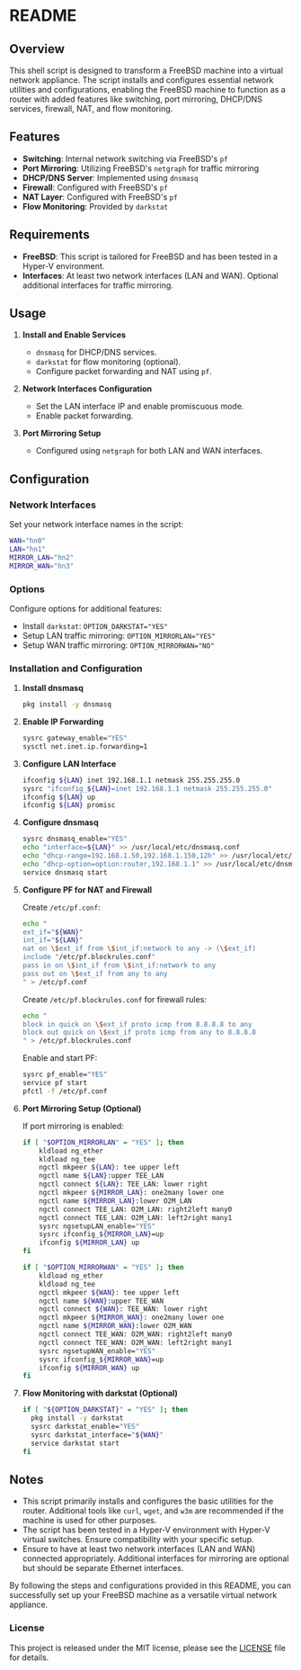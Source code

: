 # README

## Overview

This shell script is designed to transform a FreeBSD machine into a virtual network appliance. The script installs and configures essential network utilities and configurations, enabling the FreeBSD machine to function as a router with added features like switching, port mirroring, DHCP/DNS services, firewall, NAT, and flow monitoring.

## Features

- **Switching**: Internal network switching via FreeBSD's `pf`
- **Port Mirroring**: Utilizing FreeBSD's `netgraph` for traffic mirroring
- **DHCP/DNS Server**: Implemented using `dnsmasq`
- **Firewall**: Configured with FreeBSD's `pf`
- **NAT Layer**: Configured with FreeBSD's `pf`
- **Flow Monitoring**: Provided by `darkstat`

## Requirements

- **FreeBSD**: This script is tailored for FreeBSD and has been tested in a Hyper-V environment.
- **Interfaces**: At least two network interfaces (LAN and WAN). Optional additional interfaces for traffic mirroring.

## Usage

1. **Install and Enable Services**
    - `dnsmasq` for DHCP/DNS services.
    - `darkstat` for flow monitoring (optional).
    - Configure packet forwarding and NAT using `pf`.

2. **Network Interfaces Configuration**
    - Set the LAN interface IP and enable promiscuous mode.
    - Enable packet forwarding.

3. **Port Mirroring Setup**
    - Configured using `netgraph` for both LAN and WAN interfaces.

## Configuration

### Network Interfaces

Set your network interface names in the script:

```sh
WAN="hn0"
LAN="hn1"
MIRROR_LAN="hn2"
MIRROR_WAN="hn3"
```

### Options

Configure options for additional features:

- Install `darkstat`: `OPTION_DARKSTAT="YES"`
- Setup LAN traffic mirroring: `OPTION_MIRRORLAN="YES"`
- Setup WAN traffic mirroring: `OPTION_MIRRORWAN="NO"`

### Installation and Configuration

1. **Install dnsmasq**

    ```sh
    pkg install -y dnsmasq
    ```

2. **Enable IP Forwarding**

    ```sh
    sysrc gateway_enable="YES"
    sysctl net.inet.ip.forwarding=1
    ```

3. **Configure LAN Interface**

    ```sh
    ifconfig ${LAN} inet 192.168.1.1 netmask 255.255.255.0
    sysrc "ifconfig_${LAN}=inet 192.168.1.1 netmask 255.255.255.0"
    ifconfig ${LAN} up
    ifconfig ${LAN} promisc
    ```

4. **Configure dnsmasq**

    ```sh
    sysrc dnsmasq_enable="YES"
    echo "interface=${LAN}" >> /usr/local/etc/dnsmasq.conf
    echo "dhcp-range=192.168.1.50,192.168.1.150,12h" >> /usr/local/etc/dnsmasq.conf
    echo "dhcp-option=option:router,192.168.1.1" >> /usr/local/etc/dnsmasq.conf
    service dnsmasq start
    ```

5. **Configure PF for NAT and Firewall**

    Create `/etc/pf.conf`:

    ```sh
    echo "
    ext_if="${WAN}"
    int_if="${LAN}"
    nat on \$ext_if from \$int_if:network to any -> (\$ext_if)
    include "/etc/pf.blockrules.conf"
    pass in on \$int_if from \$int_if:network to any
    pass out on \$ext_if from any to any
    " > /etc/pf.conf
    ```

    Create `/etc/pf.blockrules.conf` for firewall rules:

    ```sh
    echo "
    block in quick on \$ext_if proto icmp from 8.8.8.8 to any
    block out quick on \$ext_if proto icmp from any to 8.8.8.8
    " > /etc/pf.blockrules.conf
    ```

    Enable and start PF:

    ```sh
    sysrc pf_enable="YES"
    service pf start
    pfctl -f /etc/pf.conf
    ```

6. **Port Mirroring Setup (Optional)**

    If port mirroring is enabled:

    ```sh
    if [ "$OPTION_MIRRORLAN" = "YES" ]; then
        kldload ng_ether
        kldload ng_tee
        ngctl mkpeer ${LAN}: tee upper left
        ngctl name ${LAN}:upper TEE_LAN
        ngctl connect ${LAN}: TEE_LAN: lower right
        ngctl mkpeer ${MIRROR_LAN}: one2many lower one
        ngctl name ${MIRROR_LAN}:lower O2M_LAN
        ngctl connect TEE_LAN: O2M_LAN: right2left many0
        ngctl connect TEE_LAN: O2M_LAN: left2right many1
        sysrc ngsetupLAN_enable="YES"
        sysrc ifconfig_${MIRROR_LAN}=up
        ifconfig ${MIRROR_LAN} up
    fi

    if [ "$OPTION_MIRRORWAN" = "YES" ]; then
        kldload ng_ether
        kldload ng_tee
        ngctl mkpeer ${WAN}: tee upper left
        ngctl name ${WAN}:upper TEE_WAN
        ngctl connect ${WAN}: TEE_WAN: lower right
        ngctl mkpeer ${MIRROR_WAN}: one2many lower one
        ngctl name ${MIRROR_WAN}:lower O2M_WAN
        ngctl connect TEE_WAN: O2M_WAN: right2left many0
        ngctl connect TEE_WAN: O2M_WAN: left2right many1
        sysrc ngsetupWAN_enable="YES"
        sysrc ifconfig_${MIRROR_WAN}=up
        ifconfig ${MIRROR_WAN} up
    fi
    ```

7. **Flow Monitoring with darkstat (Optional)**

    ```sh
    if [ "${OPTION_DARKSTAT}" = "YES" ]; then
      pkg install -y darkstat
      sysrc darkstat_enable="YES"
      sysrc darkstat_interface="${WAN}"
      service darkstat start
    fi
    ```

## Notes

- This script primarily installs and configures the basic utilities for the router. Additional tools like `curl`, `wget`, and `w3m` are recommended if the machine is used for other purposes.
- The script has been tested in a Hyper-V environment with Hyper-V virtual switches. Ensure compatibility with your specific setup.
- Ensure to have at least two network interfaces (LAN and WAN) connected appropriately. Additional interfaces for mirroring are optional but should be separate Ethernet interfaces.

By following the steps and configurations provided in this README, you can successfully set up your FreeBSD machine as a versatile virtual network appliance.

### License
This project is released under the MIT license, please see the [LICENSE](LICENSE.txt) file for details.